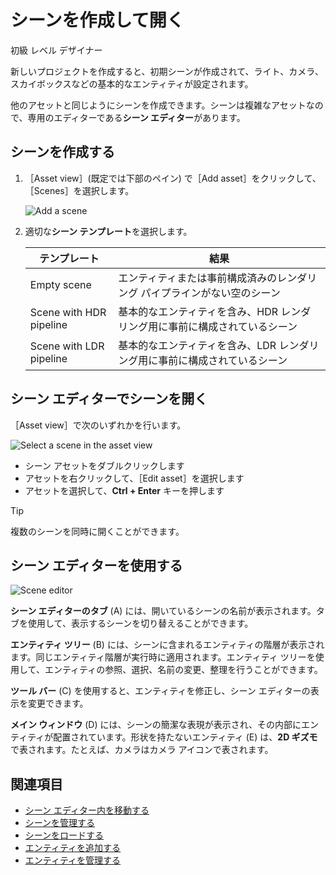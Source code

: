 # シーンを作成して開く

<span class="label label-doc-level">初級</span>
<span class="label label-doc-audience">レベル デザイナー</span>

新しいプロジェクトを作成すると、初期シーンが作成されて、ライト、カメラ、スカイボックスなどの基本的なエンティティが設定されます。

他のアセットと同じようにシーンを作成できます。シーンは複雑なアセットなので、専用のエディターである**シーン エディター**があります。

## シーンを作成する

1. ［Asset view］(既定では下部のペイン) で［Add asset］をクリックして、［Scenes］を選択します。

    ![Add a scene](media/add-scene.png)

2. 適切な**シーン テンプレート**を選択します。

    テンプレート | 結果
    ---------|--------
    Empty scene | エンティティまたは事前構成済みのレンダリング パイプラインがない空のシーン
    Scene with HDR pipeline | 基本的なエンティティを含み、HDR レンダリング用に事前に構成されているシーン
    Scene with LDR pipeline | 基本的なエンティティを含み、LDR レンダリング用に事前に構成されているシーン

## シーン エディターでシーンを開く

［Asset view］で次のいずれかを行います。

![Select a scene in the asset view](media/open-scene-from-asset-view.png)

* シーン アセットをダブルクリックします
* アセットを右クリックして、［Edit asset］を選択します
* アセットを選択して、**Ctrl + Enter** キーを押します

> [!TIP]
> 複数のシーンを同時に開くことができます。

## シーン エディターを使用する

![Scene editor](media/create-a-scene-default-scene-editor.png)

**シーン エディターのタブ** (A) には、開いているシーンの名前が表示されます。タブを使用して、表示するシーンを切り替えることができます。

**エンティティ ツリー** (B) には、シーンに含まれるエンティティの階層が表示されます。同じエンティティ階層が実行時に適用されます。エンティティ ツリーを使用して、エンティティの参照、選択、名前の変更、整理を行うことができます。

**ツール バー** (C) を使用すると、エンティティを修正し、シーン エディターの表示を変更できます。

**メイン ウィンドウ** (D) には、シーンの簡潔な表現が表示され、その内部にエンティティが配置されています。形状を持たないエンティティ (E) は、**2D ギズモ**で表されます。たとえば、カメラはカメラ アイコンで表されます。

## 関連項目

* [シーン エディター内を移動する](navigate-in-the-scene-editor.md)
* [シーンを管理する](manage-scenes.md)
* [シーンをロードする](load-scenes.md)
* [エンティティを追加する](add-entities.md)
* [エンティティを管理する](manage-entities.md)
